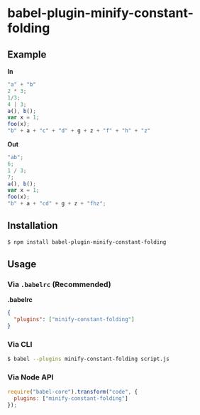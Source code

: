 # babel-plugin-minify-constant-folding

## Example

**In**

```javascript
"a" + "b"
2 * 3;
1/3;
4 | 3;
a(), b();
var x = 1;
foo(x);
"b" + a + "c" + "d" + g + z + "f" + "h" + "z"
```

**Out**

```javascript
"ab";
6;
1 / 3;
7;
a(), b();
var x = 1;
foo(x);
"b" + a + "cd" + g + z + "fhz";
```

## Installation

```sh
$ npm install babel-plugin-minify-constant-folding
```

## Usage

### Via `.babelrc` (Recommended)

**.babelrc**

```json
{
  "plugins": ["minify-constant-folding"]
}
```

### Via CLI

```sh
$ babel --plugins minify-constant-folding script.js
```

### Via Node API

```javascript
require("babel-core").transform("code", {
  plugins: ["minify-constant-folding"]
});
```
